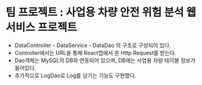 # 팀 프로젝트 : 사업용 차량 안전 위험 분석 웹서비스 프로젝트
- DataController - DataService - DataDao 의 구조로 구성되어 있다.
- Controller에서는 URL을 통해 React앱에서 온 Http Request를 받는다.
- Dao객체는 MySQL의 DB와 연동되어 있으며, DB에는 사업용 차량 테이블 정보가 들어있다.
- 추가적으로 LogDao로 Log를 남기는 기능도 구현했다.
